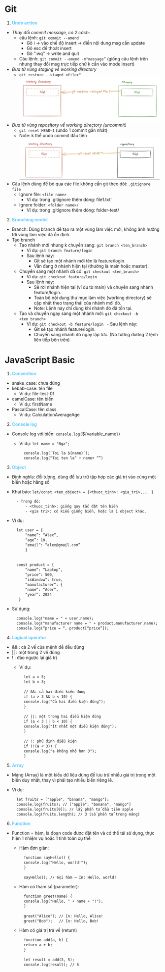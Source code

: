 # Git
1. **<span style="color:#66CCFF">Undo action</span>**
- *Thay đổi commit message, có 2 cách*:
    - câu lệnh: `git commit --amend`
        - Gõ i -> vào chế độ insert -> điền nội dung msg cần update
        - Gõ esc để thoát insert
        - Gõ “:wq” -> write and quit
    - Câu lệnh: `git commit --amend -m"message”` (giống câu lệnh trên nhưng thay đổi msg trực tiếp chứ k cần vào mode insert)
- *Đưa từ vùng staging về working directory*
    - `git restore --staged <file>"`
    ![Git Simple Workflow](./../images/stag-wd.png)
- *Đưa từ vùng repository về working directory (uncommit)*
    - `git reset HEAD~1` (undo 1 commit gần nhất)
    - Note: k thể undo commit đầu tiên
    ![Git Simple Workflow](./../images/repo-wd.png)
- Câu lệnh dùng để bỏ qua các file không cần git theo dõi: `.gitignore file`
    - Ignore file: `<file name>`
        - Ví dụ:  trong .gitignore thêm dòng: file1.txt`
    - Ignore folder: `<folder name>/`
        - Ví dụ: trong .gitignore thêm dòng: folder-test/
2. **<span style="color:#66CCFF">Branching model</span>**
- Branch: Dùng branch để tạo ra một vùng làm việc mới, không ảnh hưởng tới vùng làm việc đã ổn định.
- Tạo branch
    - Tạo nhánh mới nhưng k chuyển sang: `git branch <ten_branch>`
        - Ví dụ: `git branch feature/login`
        - Sau lệnh này: 
            - Git sẽ tạo một nhánh mới tên là feature/login.
            - Vẫn đang ở nhánh hiện tại (thường là main hoặc master).
    - Chuyển sang một nhánh đã có: `git checkout <ten_branch>`
        - Ví dụ: `git checkout feature/login`
        - Sau lệnh này:
            - Sẽ rời nhánh hiện tại (ví dụ từ main) và chuyển sang nhánh feature/login.
            - Toàn bộ nội dung thư mục làm việc (working directory) sẽ cập nhật theo trạng thái của nhánh mới đó.
            - Note: Lệnh này chỉ dùng khi nhánh đó đã tồn tại.
    - Tạo và chuyển ngay sang một nhánh mới: `git checkout -b <ten_branch>`
        - Ví dụ: `git checkout -b feature/login
`       - Sau lệnh này:
            - Git sẽ tạo nhánh feature/login.
            - Chuyển sang nhánh đó ngay lập tức. (Nó tương đương 2 lệnh liên tiếp bên trên)
# JavaScript Basic
1. **<span style="color:#66CCFF">Convention</span>**
- snake_case: chưa dùng
- kebab-case: tên file
    - Ví dụ: file-test-01
- camelCase: tên biến
    - Ví dụ: firstName
- PascalCase: tên class
    - Ví dụ: CalculationAverageAge
2. **<span style="color:#66CCFF">Console log</span>**
- Console log với biến: `console.log(`${variable_name}`)`
    - Ví dụ: `let name = "Nga";`

            console.log(`Toi la ${name}`);
            console.log(“Toi ten la” + name+ “”)
                                  
3. **<span style="color:#66CCFF">Object</span>**
- Định nghĩa: đối tượng, dùng để lưu trữ tập hợp các giá trị vào cùng một biến hoặc hằng số
- Khai báo: `let/const <ten_object> = {<thuoc_tinh>: <gia_tri>,... }`

        - Trong đó:
            - <thuoc_tinh>: giống quy tắc đặt tên biến
            - <gia tri>: có kiểu giống biến, hoặc là 1 object khác.

- Ví dụ:

        let user = {
            “name”: “Alex”,
            “age”: 10,
            “email”: “alex@gmail.com”
            }


        const product = {
            “name”: “Laptop”,
            “price”: 500,
            “isWindow”: true,
            “manufacturer”: {
            “name”: “Acer”,
            “year”: 2024
         }

- Sử dụng:

        console.log("name = " + user.name);
        console.log("manufacturer name = " + product.manufacturer.name);
        console.log(“price = “, product[“price”]);

4. **<span style="color:#66CCFF">Logical operator</span>**
- && : cả 2 vế của mệnh đề đều đúng
- || : một trong 2 vế đúng
- ! : đảo ngược lại giá trị
    - Ví dụ:

            let a = 5;
            let b = 3;

            // &&: cả hai điều kiện đúng
            if (a > 3 && b < 10) {
            console.log("Cả hai điều kiện đúng");
            }

            // ||: một trong hai điều kiện đúng
            if (a < 3 || b < 10) {
            console.log("Ít nhất một điều kiện đúng");
            }

            // !: phủ định điều kiện
            if (!(a < 3)) {
            console.log("a không nhỏ hơn 3");
            }

5. **<span style="color:#66CCFF">Array</span>**
- Mảng (Array) là một kiểu dữ liệu dùng để lưu trữ nhiều giá trị trong một biến duy nhất, thay vì phải tạo nhiều biến riêng lẻ.
- Ví dụ:

        let fruits = ["apple", "banana", "mango"];
        console.log(fruits); // ["apple", "banana", "mango"]
        console.log(fruits[0]); // lấy phần tử đầu tiên apple
        console.log(fruits.length); // 3 (số phần tử trong mảng)

6. **<span style="color:#66CCFF">Function</span>**
- Function = hàm, là đoạn code được đặt tên và có thể tái sử dụng, thực hiện 1 nhiệm vụ hoặc 1 tính toán cụ thể 
    - Hàm đơn giản:
        
            function sayHello() {
            console.log("Hello, world!");
            }

            sayHello(); // Gọi hàm → In: Hello, world!

    - Hàm có tham số (parameter):

            function greet(name) {
            console.log("Hello, " + name + "!");
            }

            greet("Alice"); // In: Hello, Alice!
            greet("Bob");   // In: Hello, Bob!

    - Hàm có giá trị trả về (return)

            function add(a, b) {
            return a + b;
            }

            let result = add(3, 5);
            console.log(result); // 8



